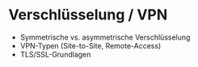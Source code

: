 # Verschlüsselung / VPN

- Symmetrische vs. asymmetrische Verschlüsselung
- VPN-Typen (Site-to-Site, Remote-Access)
- TLS/SSL-Grundlagen
